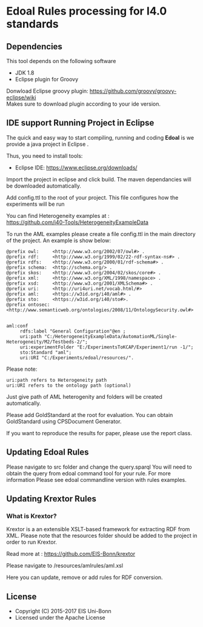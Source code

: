 # Edoal Rules processing for I4.0 standards

## Dependencies
This tool depends on the following software

* JDK 1.8
* Eclipse plugin for Groovy

Donwload Eclipse groovy plugin: https://github.com/groovy/groovy-eclipse/wiki           
Makes sure to download plugin according to your ide version.

## IDE support Running Project in Eclipse
The quick and easy way to start compiling, running and coding **Edoal** is we provide a java project in Eclipse .

Thus, you need to install tools:
* Eclipse IDE: https://www.eclipse.org/downloads/

Import the project in eclipse and click build. The maven dependancies will be downloaded automatically.                      

Add config.ttl to the root of your project. This file configures how the experiments will be run                

You can find Heterogeneity examples at :                         
https://github.com/i40-Tools/HeterogeneityExampleData                                

To run the AML examples please create a file config.ttl in the main directory of the project. An example is show below:
```
@prefix owl:     <http://www.w3.org/2002/07/owl#> .
@prefix rdf:     <http://www.w3.org/1999/02/22-rdf-syntax-ns#> .
@prefix rdfs:    <http://www.w3.org/2000/01/rdf-schema#> .
@prefix schema:  <http://schema.org/> .
@prefix skos:    <http://www.w3.org/2004/02/skos/core#> .
@prefix xml:     <http://www.w3.org/XML/1998/namespace> .
@prefix xsd:     <http://www.w3.org/2001/XMLSchema#> .
@prefix uri:     <http://uri4uri.net/vocab.html/#>
@prefix aml:     <https://w3id.org/i40/aml#> .
@prefix sto:     <https://w3id.org/i40/sto#>.
@prefix ontosec: <http://www.semanticweb.org/ontologies/2008/11/OntologySecurity.owl#>


aml:conf 
     rdfs:label "General Configuration"@en ;
     uri:path "C:/HeterogeneityExampleData/AutomationML/Single-Heterogeneity/M2/Testbeds-2/";
	 uri:experimentFolder "E:/ExperimentsToKCAP/Experiment1/run -1/";
     sto:Standard "aml";
     uri:URI "C:/Experiments/edoal/resources/".     
```
Please note:  
```
uri:path refers to Heterogeneity path                    
uri:URI refers to the ontology path (optional)
```

Just give path of AML heterogenity and folders will be created automatically.                  

Please add GoldStandard at the root for evaluation.
You can obtain GoldStandard using CPSDocument Generator.

If you want to reproduce the results for paper, please use the report class.

## Updating Edoal Rules 
Please navigate to src folder and change the query.sparql
You will need to obtain the query from edoal command tool for your rule.
For more information Please see edoal commandline version with rules examples.



## Updating Krextor Rules 
### What is Krextor?

Krextor is a an extensible XSLT-based framework for extracting RDF from XML.
Please note that the resources folder should be added to the project in order to run Krextor.

Read more at : https://github.com/EIS-Bonn/krextor

Please navigate to /resources/amlrules/aml.xsl

Here you can update, remove or add rules for RDF conversion.


## License

* Copyright (C) 2015-2017 EIS Uni-Bonn
* Licensed under the Apache License

